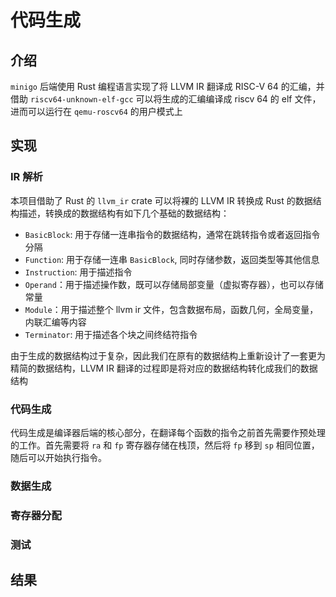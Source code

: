 # 代码生成
## 介绍
`minigo` 后端使用 Rust 编程语言实现了将 LLVM IR 翻译成 RISC-V 64 的汇编，并借助 `riscv64-unknown-elf-gcc` 可以将生成的汇编编译成 riscv 64 的 elf 文件，进而可以运行在 `qemu-roscv64` 的用户模式上
## 实现
### IR 解析
本项目借助了 Rust 的 `llvm_ir` crate 可以将裸的 LLVM IR 转换成 Rust 的数据结构描述，转换成的数据结构有如下几个基础的数据结构：
- `BasicBlock`: 用于存储一连串指令的数据结构，通常在跳转指令或者返回指令分隔
- `Function`: 用于存储一连串 `BasicBlock`, 同时存储参数，返回类型等其他信息
- `Instruction`: 用于描述指令
- `Operand`：用于描述操作数，既可以存储局部变量（虚拟寄存器），也可以存储常量
- `Module`：用于描述整个 llvm ir 文件，包含数据布局，函数几何，全局变量，内联汇编等内容
- `Terminator`: 用于描述各个块之间终结符指令  

由于生成的数据结构过于复杂，因此我们在原有的数据结构上重新设计了一套更为精简的数据结构，LLVM IR 翻译的过程即是将对应的数据结构转化成我们的数据结构
### 代码生成  
代码生成是编译器后端的核心部分，在翻译每个函数的指令之前首先需要作预处理的工作。首先需要将 `ra` 和 `fp` 寄存器存储在栈顶，然后将 `fp` 移到 `sp` 相同位置，随后可以开始执行指令。
### 数据生成
### 寄存器分配
### 测试
## 结果